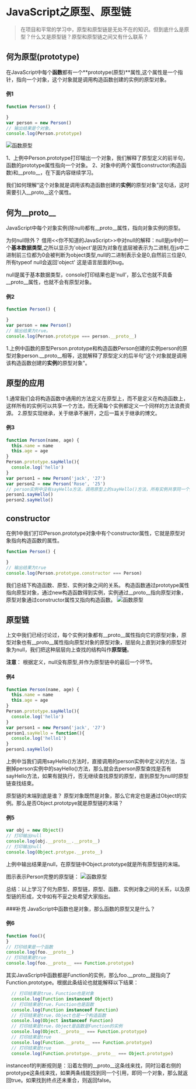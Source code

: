 # JavaScript之原型、原型链

>在项目和平常的学习中，原型和原型链是无处不在的知识。但到底什么是原型？什么又是原型链？原型和原型链之间又有什么联系？

## 何为原型(prototype)
在JavaScript中每个**函数**都有一个**prototype(原型)**属性,这个属性是一个指针，指向一个对象，这个对象就是调用构造函数创建的实例的原型对象。

#### 例1
```js
function Person() {

}
var person = new Person()
// 输出结果是个对象。
console.log(Person.prototype)
```
![函数原型](./image/1函数原型.jpg)

1、上例中Person.prototype打印输出一个对象，我们解释了原型定义的前半句，函数的prototype属性指向一个对象。
2、对象中的两个属性constructor(构造函数)和__proto__，在下面内容继续学习。

我们如何理解“这个对象就是调用该构造函数创建的**实例**的原型对象”这句话，这时需要引入__proto__这个属性。

## 何为__proto__
JavaScript中每个对象实例(除null)都有__proto__属性，指向对象实例的原型。

为何null除外？
借用<<你不知道的JavaScript>>中对null的解释：null是js中的一个**基本数据类型**,之所以显示为'object'是因为对象在底层被表示为二进制,在js中二进制前三位都为0会被判断为object类型,null的二进制表示全是0,自然前三位是0,所有typeof null会返回'object' 这是语言层面的bug。

null是属于基本数据类型，console打印结果也是‘null’，那么它也就不具备__proto__属性，也就不会有原型对象。
#### 例2
```js
function Person() {

}
var person = new Person()
// 输出结果为true。
console.log(Person.prototype === person.__proto__)
```
1.上例中函数的原型Person.prototype和构造函数Person创建的实例person的原型对象person.__proto__相等，这就解释了原型定义的后半句"这个对象就是调用该构造函数创建的**实例**的原型对象"。

## 原型的应用
1.通常我们会将构造函数中通用的方法定义在原型上，而不是定义在构造函数上，这样所有的实例可以共享一个方法，而无需每个实例都定义一个同样的方法浪费资源。
2.原型实现继承，关于继承不展开，之后一篇关于继承的博文。
#### 例3
```js
function Person(name, age) {
  this.name = name
  this.age = age
}
Person.prototype.sayHello(){
  console.log('hello')
}
var person1 = new Person('jack', '27')
var person2 = new Person('Rose', '25')
// person实例中没有sayHello方法，调用原型上的sayHello()方法，所有实例共享同一个方法。
person1.sayHello()
person2.sayHello()
```
## constructor
在例1中我们打印Person.prototype对象中有个constructor属性，它就是原型对象指向构造函数的属性。
```js
function Person() {

}
// 输出结果为true
console.log(Person.prototype.constructor === Person)
```
我们总结下构造函数、原型、实例对象之间的关系。
构造函数通过prototype属性指向原型对象，通过new构造函数得到实例，实例通过__proto__指向原型对象，原型对象通过constructor属性又指向构造函数。
![函数原型](./image/2prototype.png)

## 原型链
上文中我们已经讨论过，每个实例对象都有__proto__属性指向它的原型对象，原型对象也有__proto__属性指向原型对象的原型对象，层层向上直到对象的原型对象为null，我们把这种层层向上查找的结构叫作**原型链**。

**注意**：
  根据定义，null没有原型,并作为原型链中的最后一个环节。
#### 例4
```js
function Person(name, age) {
  this.name = name
  this.age = age
}
Person.prototype.sayHello(){
  console.log('hello')
}
var person1 = new Person('jack', '27')
person1.sayHello = function(){
  console.log('hello1')
}
person1.sayHello()
```
上例中当我们调用sayHello()方法时，直接调用的person实例中定义的方法，当删掉person实例中的sayHello()方法，那么就会去person原型查找是否有sayHello方法，如果有就执行，否无继续查找原型的原型，直到原型为null时原型链查找结束。

原型链的末端到底是谁？
原型对象既然是对象，那么它肯定也是通过Object的实例。那么是否Object.prototpye就是原型链的末端？
#### 例5
```js
var obj = new Object()
// 打印输出null
console.log(obj.__proto__.__proto__)
// 打印输出null
console.log(Object.protype.__proto__)
```
上例中输出结果是null，在原型链中Object.prototype就是所有原型链的末端。

图示表示Person完整的原型链：
![函数原型](./image/3prototype.png)

总结：以上学习了何为原型、原型链，原型、函数、实例对象之间的关系，以及原型链的形成，文中如有不妥之处希望大家指出。

###补充
JavaScript中函数也是对象，那么函数的原型又是什么？
#### 例6
```js
function foo(){
}
// 打印结果是一个函数
console.log(foo.__proto__)
// 打印结果是true
console.log(foo.__proto__ === Function.prototype)
```
其实JavaScript中函数都是Function的实例，那么foo.__proto__就指向了Function.prototype。根据此条结论也就能解释以下结果：

```js
  // 打印结果是true，Function也是对象
  console.log(Function instanceof Object)
  // 打印结果是true，Function也是函数
  console.log(Function instanceof Function)
  // 打印结果是true，Object也是一个构造函数
  console.log(Object instanceof Function)
  // 打印结果是true，Object是函数是Function的实例
  console.log(Object.__proto__ === Function.prototype)
  // 打印结果是true
  console.log(Function.__proto__ === Function.prototype)
  // 打印结果是true
  console.log(Function.prototype.__proto__ === Object.prototype)
```
instanceof的判断规则是：沿着左侧的__proto__这条线来找，同时沿着右侧的prototype这条线来找，如果两条线能找到同一个引用，即同一个对象，那么就返回true。如果找到终点还未重合，则返回false。
